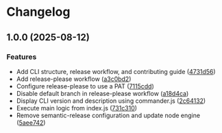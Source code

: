 # Changelog

## 1.0.0 (2025-08-12)

### Features

* Add CLI structure, release workflow, and contributing guide ([4731d56](https://github.com/ioncakephper/cli-starter/commit/4731d56eda209ce96ca8ccc730cf84c6ea2adaac))
* Add release-please workflow ([a3c0bd2](https://github.com/ioncakephper/cli-starter/commit/a3c0bd207f410f58f852f2ca46496d4515ba9b13))
* Configure release-please to use a PAT ([7115cdd](https://github.com/ioncakephper/cli-starter/commit/7115cdda951c21c1f1e104c42e98d899bc3c9e7d))
* Disable default branch in release-please workflow ([a18d4ca](https://github.com/ioncakephper/cli-starter/commit/a18d4ca2892cf28faa7f1832fb5bd17c3f334242))
* Display CLI version and description using commander.js ([2c64132](https://github.com/ioncakephper/cli-starter/commit/2c64132fa87d1e0370738c77e96849f40b55900d))
* Execute main logic from index.js ([731c310](https://github.com/ioncakephper/cli-starter/commit/731c31014c587fe8a0ace5a6d535800d7552f540))
* Remove semantic-release configuration and update node engine ([5aee742](https://github.com/ioncakephper/cli-starter/commit/5aee74233d580e7c2800fabd042ec7b3f1980671))
